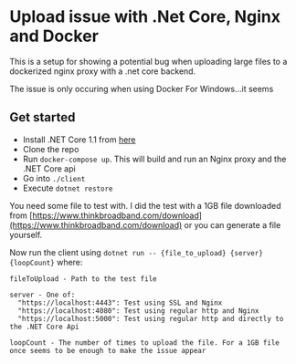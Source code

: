 # Upload issue with .Net Core, Nginx and Docker

This is a setup for showing a potential bug when uploading large files to a dockerized nginx proxy with a .net core backend.

The issue is only occuring when using Docker For Windows...it seems

## Get started

- Install .NET Core 1.1 from [here](https://www.microsoft.com/net/core)
- Clone the repo
- Run `docker-compose up`. This will build and run an Nginx proxy and the .NET Core api
- Go into `./client`
- Execute `dotnet restore`

You need some file to test with. I did the test with a 1GB file downloaded from [https://www.thinkbroadband.com/download](https://www.thinkbroadband.com/download) or you can generate a file yourself.

Now run the client using `dotnet run -- {file_to_upload} {server} {loopCount}` where:

```
fileToUpload - Path to the test file

server - One of:
  "https://localhost:4443": Test using SSL and Nginx
  "https://localhost:4080": Test using regular http and Nginx
  "https://localhost:5000": Test using regular http and directly to the .NET Core Api

loopCount - The number of times to upload the file. For a 1GB file once seems to be enough to make the issue appear
```
